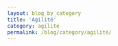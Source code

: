 ```yaml
---
layout: blog_by_category
title: 'Agilité'
category: agilité
permalink: /blog/category/agilité/
---
```

